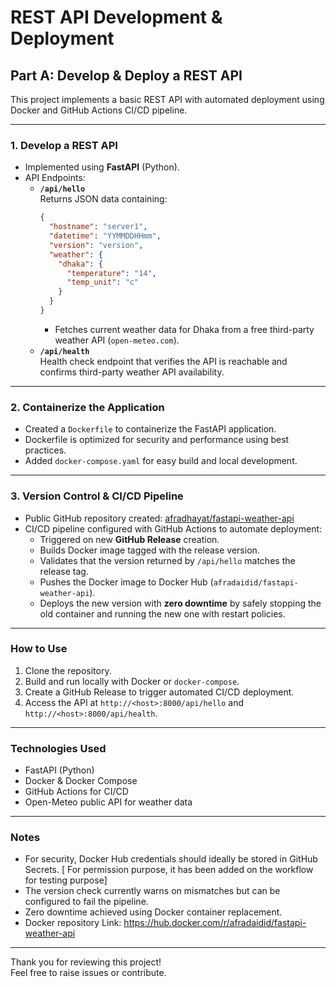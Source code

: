 # REST API Development & Deployment

## Part A: Develop & Deploy a REST API

This project implements a basic REST API with automated deployment using Docker and GitHub Actions CI/CD pipeline.

---

### 1. Develop a REST API

- Implemented using **FastAPI** (Python).
- API Endpoints:
  - **`/api/hello`**  
    Returns JSON data containing:
    ```json
    {
      "hostname": "server1",
      "datetime": "YYMMDDHHmm",
      "version": "version",
      "weather": {
        "dhaka": {
          "temperature": "14",
          "temp_unit": "c"
        }
      }
    }
    ```
    - Fetches current weather data for Dhaka from a free third-party weather API (`open-meteo.com`).
  - **`/api/health`**  
    Health check endpoint that verifies the API is reachable and confirms third-party weather API availability.

---

### 2. Containerize the Application

- Created a `Dockerfile` to containerize the FastAPI application.
- Dockerfile is optimized for security and performance using best practices.
- Added `docker-compose.yaml` for easy build and local development.

---

### 3. Version Control & CI/CD Pipeline

- Public GitHub repository created: [afradhayat/fastapi-weather-api](https://github.com/afradhayat/fastapi-weather-api)
- CI/CD pipeline configured with GitHub Actions to automate deployment:
  - Triggered on new **GitHub Release** creation.
  - Builds Docker image tagged with the release version.
  - Validates that the version returned by `/api/hello` matches the release tag.
  - Pushes the Docker image to Docker Hub (`afradaidid/fastapi-weather-api`).
  - Deploys the new version with **zero downtime** by safely stopping the old container and running the new one with restart policies.

---

### How to Use

1. Clone the repository.
2. Build and run locally with Docker or `docker-compose`.
3. Create a GitHub Release to trigger automated CI/CD deployment.
4. Access the API at `http://<host>:8000/api/hello` and `http://<host>:8000/api/health`.

---

### Technologies Used

- FastAPI (Python)
- Docker & Docker Compose
- GitHub Actions for CI/CD
- Open-Meteo public API for weather data

---

### Notes

- For security, Docker Hub credentials should ideally be stored in GitHub Secrets. [ For permission purpose, it has been added on the workflow for testing purpose]
- The version check currently warns on mismatches but can be configured to fail the pipeline.
- Zero downtime achieved using Docker container replacement.
- Docker repository Link: https://hub.docker.com/r/afradaidid/fastapi-weather-api
---

Thank you for reviewing this project!  
Feel free to raise issues or contribute.

